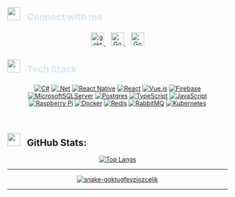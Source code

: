 <h2 align="left" style="color:#D4E4F7"><img src="https://media.giphy.com/media/v1.Y2lkPTc5MGI3NjExeTk1dTd4NmQ0enJvdXUxcG14MGI1bjJvcTR4YWZqZ3NicGlhZ2dqeiZlcD12MV9pbnRlcm5hbF9naWZfYnlfaWQmY3Q9cw/JQqNiVhYXanL4yEw1Y/giphy.gif
" width="30" height="30" style="margin-right: 10px; margin-bottom:10px"> Connect with me</h2>
<div align="center">
  <a href="mailto:goktugfevziozcelik@gmail.com">
    <img src="https://upload.wikimedia.org/wikipedia/commons/4/4e/Gmail_Icon.png" alt="goktugfevziozcelik@gmail.com" height="30" width="30"/>
  </a>&nbsp;&nbsp;
    <a href="https://www.instagram.com/goktug.fevzi/" target="blank" rel=”noopener”>
    <img src="https://upload.wikimedia.org/wikipedia/commons/thumb/e/e7/Instagram_logo_2016.svg/1200px-Instagram_logo_2016.svg.png" alt="Goktug_Fevzi" height="30" width="30" />
  </a>&nbsp;&nbsp;
  <a href="https://www.linkedin.com/in/goktugfevziozcelik/" target="blank" rel=”noopener”>
    <img src="https://content.linkedin.com/content/dam/me/business/en-us/amp/brand-site/v2/bg/LI-Bug.svg.original.svg" alt="Goktug_Fevzi" height="30" width="30" />
  </a>

</div>

<h2 align="left" style="color:#D4E4F7"><img src="https://media.giphy.com/media/v1.Y2lkPTc5MGI3NjExYTViYzdjMTQ5N2JlNmVjZjViZDgxNDUwYWI4ZGM4YjI5YWQ0N2UwMSZlcD12MV9pbnRlcm5hbF9naWZzX2dpZklkJmN0PXM/WFZvB7VIXBgiz3oDXE/giphy.gif
" width="30" height="30" style="margin-right: 10px; margin-bottom:10px"> Tech Stack</h2>
<div align="center">

[![C#](https://img.shields.io/badge/c%23-%23239120.svg?style=for-the-badge&logo=c-sharp&logoColor=white)](https://goktugfevziozcelik.com)
[![.Net](https://img.shields.io/badge/.NET-5C2D91?style=for-the-badge&logo=.net&logoColor=white)](https://goktugfevziozcelik.com)
[![React Native](https://img.shields.io/badge/react_native-%2320232a.svg?style=for-the-badge&logo=react&logoColor=%2361DAFB)](https://goktugfevziozcelik.com)
[![React](https://img.shields.io/badge/react-%2320232a.svg?style=for-the-badge&logo=react&logoColor=%2361DAFB)](https://goktugfevziozcelik.com)
[![Vue.js](https://img.shields.io/badge/vuejs-%2335495e.svg?style=for-the-badge&logo=vuedotjs&logoColor=%234FC08D)](https://goktugfevziozcelik.com)
[![Firebase](https://img.shields.io/badge/firebase-%23039BE5.svg?style=for-the-badge&logo=firebase)](https://goktugfevziozcelik.com)
[![MicrosoftSQLServer](https://img.shields.io/badge/Microsoft%20SQL%20Sever-CC2927?style=for-the-badge&logo=microsoft%20sql%20server&logoColor=white)](https://goktugfevziozcelik.com)
[![Postgres](https://img.shields.io/badge/postgres-%23316192.svg?style=for-the-badge&logo=postgresql&logoColor=white)](https://goktugfevziozcelik.com)
[![TypeScript](https://img.shields.io/badge/typescript-%23007ACC.svg?style=for-the-badge&logo=typescript&logoColor=white)](https://goktugfevziozcelik.com)
[![JavaScript](https://img.shields.io/badge/javascript-%23323330.svg?style=for-the-badge&logo=javascript&logoColor=%23F7DF1E)](https://goktugfevziozcelik.com)
[![Raspberry Pi](https://img.shields.io/badge/-RaspberryPi-C51A4A?style=for-the-badge&logo=Raspberry-Pi)](https://goktugfevziozcelik.com)
[![Docker](https://img.shields.io/badge/docker-%230db7ed.svg?style=for-the-badge&logo=docker&logoColor=white)](https://goktugfevziozcelik.com)
[![Redis](https://img.shields.io/badge/redis-%23DC382D.svg?style=for-the-badge&logo=redis&logoColor=white)](https://goktugfevziozcelik.com)
[![RabbitMQ](https://img.shields.io/badge/rabbitmq-%23FF6600.svg?style=for-the-badge&logo=rabbitmq&logoColor=white)](https://goktugfevziozcelik.com)
[![Kubernetes](https://img.shields.io/badge/kubernetes-%23326ce5.svg?style=for-the-badge&logo=kubernetes&logoColor=white)](https://goktugfevziozcelik.com)

</div>


</br>

<h2 align="left"><img src="https://media.giphy.com/media/iY8CRBdQXODJSCERIr/giphy.gif" width="30" height="30" style="margin-right: 10px;"> GitHub Stats:</h2>
<div align="center">

[![Top Langs](https://github-readme-stats.vercel.app/api/top-langs/?username=goktugfevzi&theme=dracula&layout=donut)](https://goktugfevziozcelik.com)

</div>
<hr>
<div align="center">

[![snake-goktugfevziozcelik](https://user-images.githubusercontent.com/64567701/234678577-c1c03bcd-a42f-40f7-b170-f1ffc25b1204.svg)](https://goktugfevziozcelik.com)

</div>

<hr>
